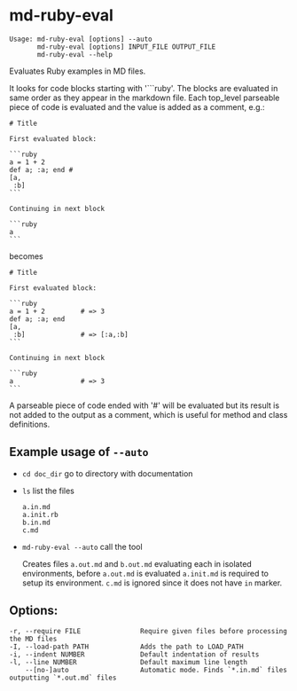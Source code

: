 # md-ruby-eval

    Usage: md-ruby-eval [options] --auto
           md-ruby-eval [options] INPUT_FILE OUTPUT_FILE
           md-ruby-eval --help

Evaluates Ruby examples in MD files.

It looks for code blocks starting with '```ruby'. The blocks are evaluated in same order
as they appear in the markdown file. Each top_level parseable piece of code is evaluated
and the value is added as a comment, e.g.:

    # Title

    First evaluated block:

    ```ruby
    a = 1 + 2
    def a; :a; end #
    [a,
     :b]
    ```

    Continuing in next block

    ```ruby
    a
    ```

becomes

    # Title

    First evaluated block:

    ```ruby
    a = 1 + 2         # => 3
    def a; :a; end
    [a,
     :b]              # => [:a,:b]
    ```

    Continuing in next block

    ```ruby
    a                 # => 3
    ```

A parseable piece of code ended with '#' will be evaluated but its result is not
added to the output as a comment, which is useful for method and class definitions.

## Example usage of `--auto`

-   `cd doc_dir` go to directory with documentation
-   `ls` list the files

        a.in.md
        a.init.rb
        b.in.md
        c.md

-   `md-ruby-eval --auto` call the tool

    Creates files `a.out.md` and `b.out.md` evaluating each in isolated environments, before
    `a.out.md` is evaluated `a.init.md` is required to setup its environment. `c.md` is ignored
    since it does not have `in` marker.

## Options:

    -r, --require FILE               Require given files before processing the MD files
    -I, --load-path PATH             Adds the path to LOAD_PATH
    -i, --indent NUMBER              Default indentation of results
    -l, --line NUMBER                Default maximum line length
        --[no-]auto                  Automatic mode. Finds `*.in.md` files outputting `*.out.md` files

